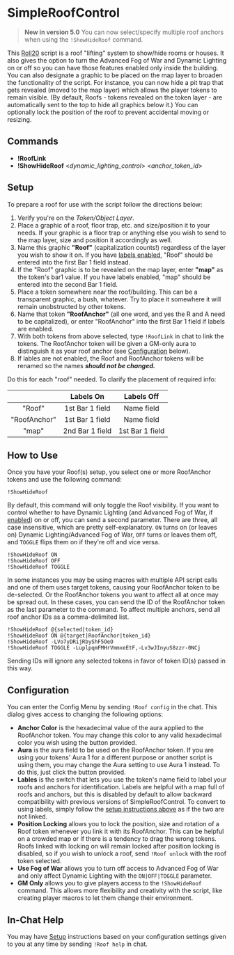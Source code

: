 # SimpleRoofControl
> **New in version 5.0** You can now select/specify multiple roof anchors when using the `!ShowHideRoof` command.

This [Roll20](http://roll20.net/) script is a roof "lifting" system to show/hide rooms or houses. It also gives the option to turn the Advanced Fog of War and Dynamic Lighting on or off so you can have those features enabled only inside the building. You can also designate a graphic to be placed on the map layer to broaden the functionality of the script. For instance, you can now hide a pit trap that gets revealed (moved to the map layer) which allows the player tokens to remain visible. (By default, Roofs - tokens revealed on the token layer - are automatically sent to the top to hide all graphics below it.) You can optionally lock the position of the roof to prevent accidental moving or resizing.

## Commands
* **!RoofLink**
* **!ShowHideRoof** <_dynamic_lighting_control_> <_anchor_token_id_>

## Setup
To prepare a roof for use with the script follow the directions below:
1. Verify you're on the *Token/Object Layer*.
2. Place a graphic of a roof, floor trap, etc. and size/position it to your needs. If your graphic is a floor trap or anything else you wish to send to the map layer, size and position it accordingly as well.
3. Name this graphic **"Roof"** (capitalization counts!) regardless of the layer you wish to show it on. If you have [labels enabled](#configuration), "Roof" should be entered into the first Bar 1 field instead.
3. If the "Roof" graphic is to be revealed on the map layer, enter **"map"** as the token's bar1 value. If you have labels enabled, "map" should be entered into the second Bar 1 field.
4. Place a token somewhere near the roof/building. This can be a transparent graphic, a bush, whatever. Try to place it somewhere it will remain unobstructed by other tokens.
6. Name that token **"RoofAnchor"** (all one word, and yes the R and A need to be capitalized), or enter "RoofAnchor" into the first Bar 1 field if labels are enabled.
5. With both tokens from above selected, type `!RoofLink` in chat to link the tokens. The RoofAnchor token will be given a GM-only aura to distinguish it as your roof anchor (see [Configuration](#configuration) below).
7. If lables are not enabled, the Roof and RoofAnchor tokens will be renamed so the names ***should not be changed.***

Do this for each "roof" needed. To clarify the placement of required info:

|  | Labels On | Labels Off |
|:-------------:|:-------------:|:-------------:|
| "Roof" | 1st Bar 1 field | Name field |
| "RoofAnchor" | 1st Bar 1 field | Name field |
| "map" | 2nd Bar 1 field | 1st Bar 1 field |


## How to Use
Once you have your Roof(s) setup, you select one or more RoofAnchor tokens and use the following command:

```
!ShowHideRoof
```

By default, this command will only toggle the Roof visibility. If you want to control whether to have Dynamic Lighting (and Advanced Fog of War, if [enabled](#configuration)) on or off, you can send a second parameter. There are three, all case insensitive, which are pretty self-explanatory. `ON` turns on (or leaves on) Dynamic Lighting/Advanced Fog of War, `OFF` turns or leaves them off, and `TOGGLE` flips them on if they're off and vice versa.

```
!ShowHideRoof ON
!ShowHideRoof OFF
!ShowHideRoof TOGGLE
```

In some instances you may be using macros with multiple API script calls and one of them uses target tokens, causing your RoofAnchor token to be de-selected. Or the RoofAnchor tokens you want to affect all at once may be spread out. In these cases, you can send the ID of the RoofAnchor token as the last parameter to the command. To affect multiple anchors, send all roof anchor IDs as a comma-delimited list.

```
!ShowHideRoof @{selected|token_id}
!ShowHideRoof ON @{target|RoofAnchor|token_id}
!ShowHideRoof -LVo7yDRijRbyShF5OeO
!ShowHideRoof TOGGLE -LuplpqmFMHrVmmxeEtF,-Lv3wJInyuS8zzr-0NCj
```

Sending IDs will ignore any selected tokens in favor of token ID(s) passed in this way.

## Configuration
You can enter the Config Menu by sending `!Roof config` in the chat. This dialog gives access to changing the following options:
* **Anchor Color** is the hexadecimal value of the aura applied to the RoofAnchor token. You may change this color to any valid hexadecimal color you wish using the button provided.
* **Aura** is the aura field to be used on the RoofAnchor token. If you are using your tokens' Aura 1 for a different purpose or another script is using them, you may change the Aura setting to use Aura 1 instead. To do this, just click the button provided.
* **Lables** is the switch that lets you use the token's name field to label your roofs and anchors for identification. Labels are helpful with a map full of roofs and anchors, but this is disabled by default to allow backward compatibility with previous versions of SimpleRoofControl. To convert to using labels, simply follow the [setup instructions above](#setup) as if the two are not linked.
* **Position Locking** allows you to lock the position, size and rotation of a Roof token whenever you link it with its RoofAnchor. This can be helpful on a crowded map or if there is a tendency to drag the wrong tokens. Roofs linked with locking on will remain locked after position locking is disabled, so if you wish to unlock a roof, send `!Roof unlock` with the roof token selected.
* **Use Fog of War** allows you to turn off access to Advanced Fog of War and only affect Dynamic Lighting with the `ON|OFF|TOGGLE` parameter.
* **GM Only** allows you to give players access to the `!ShowHideRoof` command. This allows more flexibility and creativity with the script, like creating player macros to let them change their environment.

## In-Chat Help
You may have [Setup](#setup) instructions based on your configuration settings given to you at any time by sending `!Roof help` in chat.
